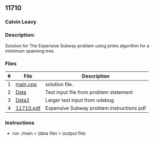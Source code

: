 ## 11710
### Calvin Leavy
### Description:

Solution for The Expensive Subway problem using prims algorithm for a mimimum spanning tree.

### Files

|   #   | File                       | Description                                                |
| :---: | -------------------------- | ---------------------------------------------------------- |
|   1   | [main.cpp](./main.cpp)     | solution file.                                             |
|   2   | [Data](./Data)             | Test input file from problem statement                     |
|   3   | [Data2](./Data2)           | Larger test input from udebug                              |
|   4   | [11710.pdf](./11710.pdf)       | Expensive Subway problem instructions pdf                  |

### Instructions

- run ./main < (data file) > (output file)

